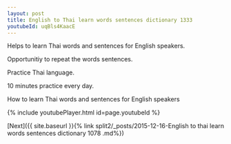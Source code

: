 ```yaml
---
layout: post
title: English to Thai learn words sentences dictionary 1333 
youtubeId: uqBls4KaacE
---
```

 
 
Helps to learn Thai words and sentences for English speakers.

Opportunitiy to repeat the words sentences. 

Practice Thai language. 
 
10 minutes practice every day. 
 
How to learn Thai words and sentences for English speakers 
 
{% include youtubePlayer.html id=page.youtubeId %}
 
 
[Next]({{ site.baseurl }}{% link  split2/_posts/2015-12-16-English to thai learn words sentences dictionary 1078 .md%})
 
